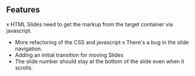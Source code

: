 Features
--------

x HTML Slides need to get the markup from the target container via javascript.
- More refactoring of the CSS and javascript
x There's a bug in the slide navigation.
- Adding an initial transition for moving Slides
- The slide number should stay at the bottom of the slide even when it scrolls.
